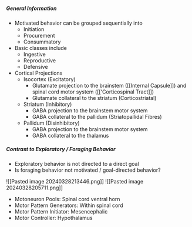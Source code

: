 ##### General Information
- Motivated behavior can be grouped sequentially into
	- Initiation
	- Procurement
	- Consummatory
- Basic classes include
	- Ingestive
	- Reproductive
	- Defensive
- Cortical Projections
	- Isocortex (Excitatory)
		- Glutamate projection to the brainstem ([[Internal Capsule]]) and spinal cord motor system ([['Corticospinal Tract]])
		- Glutamate collateral to the striatum (Corticostriatal)
	- Striatum (Inhibitory)
		- GABA projection to the brainstem motor system
		- GABA collateral to the pallidum (Striatopallidal Fibres)
	- Pallidum (Disinhibitory)
		- GABA projection to the brainstem motor system
		- GABA collateral to the thalamus

##### Contrast to Exploratory / Foraging Behavior
- Exploratory behavior is not directed to a direct goal
- Is foraging behavior not motivated / goal-directed behavior?


![[Pasted image 20240328213446.png]]
![[Pasted image 20240328205711.png]]
- Motoneuron Pools: Spinal cord ventral horn
- Motor Pattern Generators: Within spinal cord
- Motor Pattern Initiator: Mesencephalic
- Motor Controller: Hypothalamus